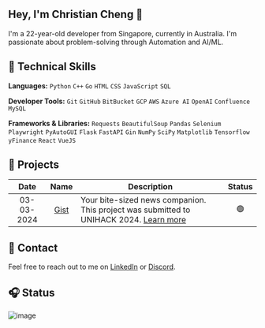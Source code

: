 ## Hey, I'm Christian Cheng 👋</h1>

I'm a 22-year-old developer from Singapore, currently in Australia. I'm passionate about problem-solving through Automation and AI/ML.

## 🧰 Technical Skills

**Languages:** `Python` `C++` `Go` `HTML` `CSS` `JavaScript` `SQL`

**Developer Tools:** `Git` `GitHub` `BitBucket` `GCP` `AWS` `Azure AI` `OpenAI` `Confluence` `MySQL`

**Frameworks & Libraries:** `Requests` `BeautifulSoup` `Pandas` `Selenium` `Playwright` `PyAutoGUI` `Flask` `FastAPI` `Gin` `NumPy` `SciPy` `Matplotlib` `Tensorflow` `yFinance` `React` `VueJS`

## 🚧 Projects

| Date | Name | Description | Status |
|:----:|:----:|-------------|:------:|
| 03-03-2024 | [Gist](https://github.com/christiancheng15/UNIHACK-2024) | Your bite-sized news companion. This project was submitted to UNIHACK 2024. [Learn more](https://devpost.com/software/gist-ryfdhn) | 🟢 |

## 💬 Contact

Feel free to reach out to me on [LinkedIn](https://www.linkedin.com/in/christiancheng15/) or [Discord](https://discordapp.com/users/910033554644295750).

## 🎧 Status

![image](https://discord-readme-badge.vercel.app/api?id=910033554644295750)
